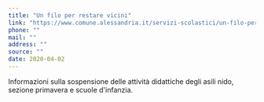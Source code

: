 ```yaml
---
title: "Un filo per restare vicini"
link: "https://www.comune.alessandria.it/servizi-scolastici/un-filo-per-restare-vicini-anche-se-lontani"
phone: ""
mail: ""
address: ""
source: ""
date: 2020-04-02
---
```


Informazioni sulla sospensione delle attività didattiche degli asili nido, sezione primavera e scuole d'infanzia.

